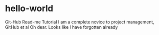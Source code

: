 # hello-world
Git-Hub Read-me Tutorial
I am a complete novice to project management, GitHub et al
Oh dear.  Looks like I have forgotten  already
